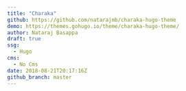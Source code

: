 ```yaml
---
title: "Charaka"
github: https://github.com/natarajmb/charaka-hugo-theme
demo: https://themes.gohugo.io/theme/charaka-hugo-theme/
author: Nataraj Basappa
draft: true
ssg:
  - Hugo
cms:
  - No Cms
date: 2018-08-21T20:17:16Z
github_branch: master
---
```

